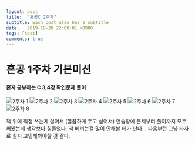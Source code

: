 ```yaml
---
layout: post
title:  "혼공C 2주차"
subtitle: Each post also has a subtitle
date:   2019-10-20 22:00:01 +0900
tags: [test]
comments: true
---
```


# 혼공 1주차 기본미션

#### 혼자 공부하는 C 3,4강 확인문제 풀이

![2주차 1](/files/2주차_1.jpg)
![2주차 2](/files/2주차_2.jpg)
![2주차 3](/files/2주차_3.jpg)
![2주차 4](/files/2주차_4.jpg)
![2주차 5](/files/2주차_5.jpg)
![2주차 6](/files/2주차_6.jpg)
![2주차 7](/files/2주차_7.jpg)
![2주차 8](/files/2주차_8.jpg)

책 위에 직접 쓰는게 싫어서 (깔끔하게 두고 싶어서) 연습장에 문제부터 풀이까지 모두 써봤는데 생각보다 힘들었다.
책 베끼는걸 많이 안해본 티가 난다... 다음부턴 그냥 타자로 칠지 고민해봐야할 것 같다.
